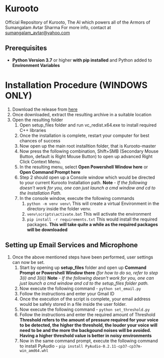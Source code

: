 # Kurooto
Official Repository of Kurooto, The AI which powers all of the Armors of Sumangalam Avtar Sharma
For more info, contact at sumangalam_avtar@yahoo.com
## Prerequisites
* **Python Version 3.7** or higher **with pip installed** and Python added to **Environment Variables**
# Installation Procedure (WINDOWS ONLY)
1. Download the release from [here](https://github.com/cursedsoulofgods/Kurooto/archive/master.zip)
2. Once downloaded, extract the resulting archive in a suitable location
3. Open the resulting folder
    1. Open setup_files folder and run vc_redist.x64.exe to install required C++ libraries
    2. Once the installation is complete, restart your computer for best chances of success
    3. Now open up the main root installtion folder, that is Kurooto-master
    4. Now press the following combination, Shift+SMB (Secondary Mouse Button, default is Right Mouse Button) to open up advanced Right Click Context Menu.
    5. In the resulting menu, select **Open Powershell Window here** or **Open Command Prompt here**
    6. Step 2 should open up a Console window which would be directed to your current Kurooto Installation path.
    **Note** - *If the following doesn't work for you, one can just launch a cmd window and cd to the Installation Path.*
    7. In the console window, execute the following commands
        1. `python -m venv venv\` This will create a virtual Environment in the directory           inside the folder venv.
        2. `venv\scripts\activate.bat` This will activate the environment
        3. `pip install -r requirements.txt` This would install the required packages.             **This will take quite a while as the required packages will be downloaded**
## Setting up Email Services and Microphone
1. Once the above mentioned steps have been performed, user settings can now be set.
    1. Start by opening up **setup_files** folder and open up **Command Prompt or           Powershell Window there** *(for how to do so, refer to step 3(i) and 3(ii))*
    **Note** - *If the following doesn't work for you, one can just launch a cmd window     and cd to the setup_files folder path.*
    2. Now execute the following command - `python set_email.py`
    3. Follow the instructions and enter your Gmail ID
    4. Once the execution of the script is complete, your email address would be safely     stored in a file inside the user folder.
    5. Now execute the following command - `python set_threshold.py`
    6. Follow the instructions and enter the required amount of Threshold
    **Threshold refers to the amount of pressure required for your voice to be detected,    the higher the threshold, the louder your voice will need to be and the more the        backgound noises will be avoided. Having a higher threshold value is better in noisy    environments**
    7. Now in the same command prompt, execute the following command to install PyAudio - `pip install PyAudio-0.2.11-cp37-cp37m-win_amd64.whl`
